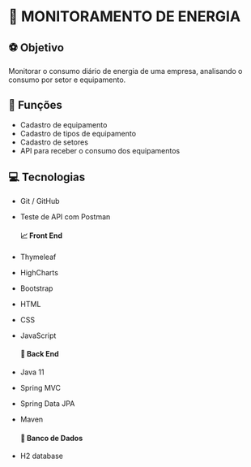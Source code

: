 # :vertical_traffic_light: MONITORAMENTO DE ENERGIA



## :soccer: Objetivo

Monitorar o consumo diário de energia de uma empresa, analisando o consumo por setor e equipamento.

## :nut_and_bolt: Funções

- Cadastro de equipamento
- Cadastro de tipos de equipamento
- Cadastro de setores
- API para receber o consumo dos equipamentos

## :computer: Tecnologias

- Git / GitHub

- Teste de API com Postman

  #### :chart_with_upwards_trend: Front End

- Thymeleaf

- HighCharts

- Bootstrap

- HTML

- CSS

- JavaScript

  #### :calling: Back End

- Java 11

- Spring MVC

- Spring Data JPA

- Maven

  #### :game_die: Banco de Dados

- H2 database









